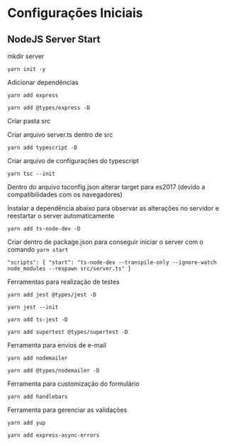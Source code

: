 # Configurações Iniciais

## NodeJS Server Start
mkdir server

`yarn init -y`

Adicionar dependências

`yarn add express`

`yarn add @types/express -D`

Criar pasta src

Criar arquivo server.ts dentro de src

`yarn add typescript -D`

Criar arquivo de configurações do typescript

`yarn tsc --init`

Dentro do arquivo tsconfig.json alterar target para es2017 (devido a compatibilidades com os navegadores)

Instalar a dependência abaixo para observar as alterações no servidor e reestartar o server automaticamente

`yarn add ts-node-dev -D`

Criar dentro de package.json para conseguir iniciar o server com o comando `yarn start`

`"scripts": {
    "start": "ts-node-dev --transpile-only --ignore-watch node_modules --respawn src/server.ts"
  }`
  
Ferramentas para realização de testes

`yarn add jest @types/jest -D`

`yarn jest --init`

`yarn add ts-jest -D`

`yarn add supertest @types/supertest -D`

Ferramenta para envios de e-mail

`yarn add nodemailer`

`yarn add @types/nodemailer -D`

Ferramenta para customização do formulário

`yarn add handlebars`

Ferramenta para gerenciar as validações

`yarn add yup`

`yarn add express-async-errors`
